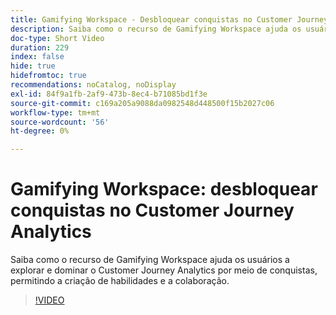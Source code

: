 ```yaml
---
title: Gamifying Workspace - Desbloquear conquistas no Customer Journey Analytics
description: Saiba como o recurso de Gamifying Workspace ajuda os usuários a explorar e dominar o Customer Journey Analytics por meio de conquistas, permitindo a criação de habilidades e a colaboração.
doc-type: Short Video
duration: 229
index: false
hide: true
hidefromtoc: true
recommendations: noCatalog, noDisplay
exl-id: 84f9a1fb-2af9-473b-8ec4-b71085bd1f3e
source-git-commit: c169a205a9088da0982548d448500f15b2027c06
workflow-type: tm+mt
source-wordcount: '56'
ht-degree: 0%

---
```


# Gamifying Workspace: desbloquear conquistas no Customer Journey Analytics

Saiba como o recurso de Gamifying Workspace ajuda os usuários a explorar e dominar o Customer Journey Analytics por meio de conquistas, permitindo a criação de habilidades e a colaboração.

<!-- 72_S102_3442449_228_gamifying-workspace-unlock-achievements-in-customer-journey-analytics -->
>[!VIDEO](https://video.tv.adobe.com/v/3458360/?learn=on&enablevpops=true)
